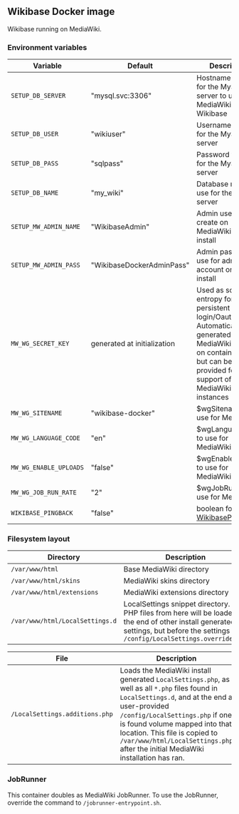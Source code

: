 ## Wikibase Docker image

Wikibase running on MediaWiki.

### Environment variables

| Variable | Default | Description |
| --- | --- | --- |
| `SETUP_DB_SERVER` | "mysql.svc:3306" | Hostname and port for the MySQL server to use for MediaWiki & Wikibase |
| `SETUP_DB_USER` | "wikiuser" | Username to use for the MySQL server |
| `SETUP_DB_PASS` | "sqlpass" | Password to use for the MySQL server |
| `SETUP_DB_NAME` | "my_wiki" | Database name to use for the MySQL server |
| `SETUP_MW_ADMIN_NAME` | "WikibaseAdmin" | Admin username to create on MediaWiki first install |
| `SETUP_MW_ADMIN_PASS` | "WikibaseDockerAdminPass" | Admin password to use for admin account on first install |
| `MW_WG_SECRET_KEY` | generated at initialization | Used as source of entropy for persistent login/Oauth etc...  Automatically generated by MediaWiki install on container setup, but can be provided for support of existing MediaWiki instances|
| `MW_WG_SITENAME` | "wikibase-docker" | $wgSitename to use for MediaWiki |
| `MW_WG_LANGUAGE_CODE` | "en" | $wgLanguageCode to use for MediaWiki |
| `MW_WG_ENABLE_UPLOADS` | "false" | $wgEnableUploads to use for MediaWiki |
| `MW_WG_JOB_RUN_RATE` | "2" | $wgJobRunRate to use for MediaWiki |
| `WIKIBASE_PINGBACK` | "false" | boolean for [WikibasePingback](https://doc.wikimedia.org/Wikibase/master/php/md_docs_topics_pingback.html) |

### Filesystem layout

| Directory | Description |
| --- | --- |
| `/var/www/html` | Base MediaWiki directory |
| `/var/www/html/skins` | MediaWiki skins directory |
| `/var/www/html/extensions` | MediaWiki extensions directory |
| `/var/www/html/LocalSettings.d` | LocalSettings snippet directory. All PHP files from here will be loaded at the end of other install generated settings, but before the settings in `/config/LocalSettings.override.php`

| File | Description |
| --- | --- |
| `/LocalSettings.additions.php` | Loads the MediaWiki install generated `LocalSettings.php`, as well as all `*.php` files found in `LocalSettings.d`, and at the end a user-provided `/config/LocalSettings.php` if one is found volume mapped into that location. This file is copied to `/var/www/html/LocalSettings.php` after the initial MediaWiki installation has ran.

### JobRunner

This container doubles as MediaWiki JobRunner. To use the JobRunner, override the command to `/jobrunner-entrypoint.sh`.
